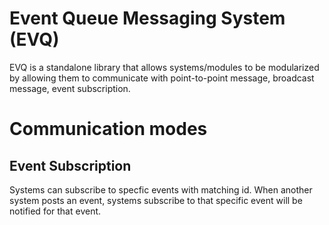 # Event Queue Messaging System (EVQ)

EVQ is a standalone library that allows systems/modules to be modularized by allowing them to communicate with point-to-point message, broadcast message, event subscription.

# Communication modes

## Event Subscription

Systems can subscribe to specfic events with matching id. When another system posts an event, systems subscribe to that specific event will be notified for that event. 